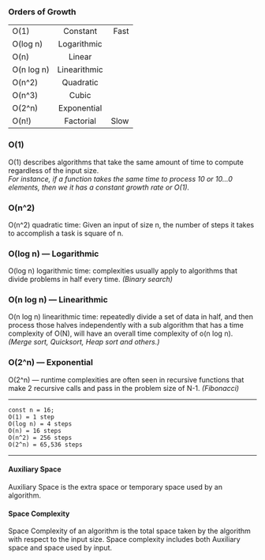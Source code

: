 ### Orders of Growth
|  |  |  |
|:----|:----:|----:|
| O(1)       | Constant     | Fast |
| O(log n)   | Logarithmic  |      |
| O(n)       | Linear       |      |
| O(n log n) | Linearithmic |      |
| O(n^2)     | Quadratic    |      |
| O(n^3)     | Cubic        |      |
| O(2^n)     | Exponential  |      |
| O(n!)      | Factorial    | Slow |

### O(1) 
O(1) describes algorithms that take the same amount of time to compute regardless of the input size. <br /> 
_For instance, if a function takes the same time to process 10 or 10...0 elements, then we it has a constant growth rate or O(1)._

### O(n^2) 
O(n^2) quadratic time: Given an input of size n, the number of steps it takes to accomplish a task is square of n.

### O(log n) — Logarithmic
O(log n) logarithmic time: complexities usually apply to algorithms that divide problems in half every time.
_(Binary search)_

### O(n log n) — Linearithmic
O(n log n) linearithmic time: repeatedly divide a set of data in half, and then process those halves independently with a sub algorithm that has a time complexity of O(N), will have an overall time complexity of o(n log n).
_(Merge sort, Quicksort, Heap sort and others.)_

### O(2^n) — Exponential
O(2^n) —  runtime complexities are often seen in recursive functions that make 2 recursive calls and pass in the problem size of N-1.
_(Fibonacci)_

_______
```
const n = 16;
O(1) = 1 step 
O(log n) = 4 steps
O(n) = 16 steps 
O(n^2) = 256 steps
O(2^n) = 65,536 steps
```
_______
#### Auxiliary Space 
Auxiliary Space is the extra space or temporary space used by an algorithm. 
#### Space Complexity 
Space Complexity of an algorithm is the total space taken by the algorithm with respect to the input size. Space complexity includes both Auxiliary space and space used by input.